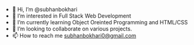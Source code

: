 - 👋 Hi, I’m @subhanbokhari
- 👀 I’m interested in Full Stack Web Development
- 🌱 I’m currently learning Object Oreinted Programming and HTML/CSS
- 💞️ I’m looking to collaborate on various projects.
- 📫 How to reach me subhanbokhari0@gmail.com

<!---
subhanbokhari/subhanbokhari is a ✨ special ✨ repository because its `README.md` (this file) appears on your GitHub profile.
You can click the Preview link to take a look at your changes.
--->
